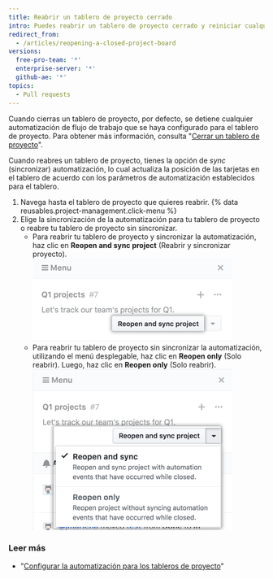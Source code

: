 ```yaml
---
title: Reabrir un tablero de proyecto cerrado
intro: Puedes reabrir un tablero de proyecto cerrado y reiniciar cualquier automatización de flujo de trabajo que se haya configurado para el tablero de proyecto.
redirect_from:
  - /articles/reopening-a-closed-project-board
versions:
  free-pro-team: '*'
  enterprise-server: '*'
  github-ae: '*'
topics:
  - Pull requests
---
```


Cuando cierras un tablero de proyecto, por defecto, se detiene cualquier automatización de flujo de trabajo que se haya configurado para el tablero de proyecto. Para obtener más información, consulta "[Cerrar un tablero de proyecto](/articles/closing-a-project-board)".

Cuando reabres un tablero de proyecto, tienes la opción de *sync* (sincronizar) automatización, lo cual actualiza la posición de las tarjetas en el tablero de acuerdo con los parámetros de automatización establecidos para el tablero.

1. Navega hasta el tablero de proyecto que quieres reabrir.
{% data reusables.project-management.click-menu %}
3. Elige la sincronización de la automatización para tu tablero de proyecto o reabre tu tablero de proyecto sin sincronizar.
    - Para reabrir tu tablero de proyecto y sincronizar la automatización, haz clic en **Reopen and sync project** (Reabrir y sincronizar proyecto). ![Selecciona el botón "Reopen and resync project" (Reabrir y resincronizar proyecto)](/assets/images/help/projects/reopen-and-sync-project.png)
    - Para reabrir tu tablero de proyecto sin sincronizar la automatización, utilizando el menú desplegable, haz clic en **Reopen only** (Solo reabrir). Luego, haz clic en **Reopen only** (Solo reabrir). ![Menú desplegable para reabrir tablero de proyecto cerrado](/assets/images/help/projects/reopen-closed-project-board-drop-down-menu.png)

### Leer más

- "[Configurar la automatización para los tableros de proyecto](/articles/configuring-automation-for-project-boards)"

